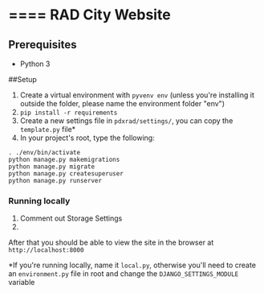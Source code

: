 ====
RAD City Website
====

## Prerequisites
- Python 3


##Setup

1. Create a virtual environment with `pyvenv env` (unless you're installing it outside the folder, please name the environment folder "env")
2. `pip install -r requirements`
3. Create a new settings file in `pdxrad/settings/`, you can copy the `template.py` file*
4. In your project's root, type the following:

```
. ./env/bin/activate
python manage.py makemigrations
python manage.py migrate
python manage.py createsuperuser
python manage.py runserver
```

### Running locally

1. Comment out Storage Settings
2.

After that you should be able to view the site in the browser at `http://localhost:8000`

*If you're running locally, name it `local.py`, otherwise you'll need to create an `environment.py` file in root and change the `DJANGO_SETTINGS_MODULE` variable
